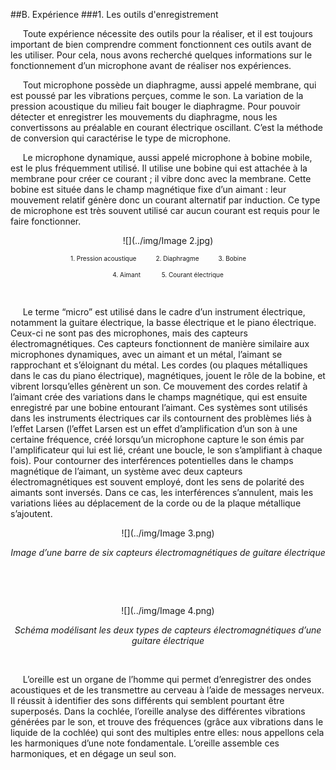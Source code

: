 ##B. Expérience
###1. Les outils d'enregistrement

<p>&nbsp;&nbsp;&nbsp;&nbsp;
    Toute expérience nécessite des outils pour la réaliser, et il est toujours important de bien comprendre comment fonctionnent ces outils avant de les utiliser. Pour cela, nous avons recherché quelques informations sur le fonctionnement d’un microphone avant de réaliser nos expériences.</p>
<p>&nbsp;&nbsp;&nbsp;&nbsp;
Tout microphone possède un diaphragme, aussi appelé membrane, qui est poussé par les vibrations perçues, comme le son. La variation de la pression acoustique du milieu fait bouger le diaphragme. Pour pouvoir détecter et enregistrer les mouvements du diaphragme, nous les convertissons au préalable en courant électrique oscillant. C’est la méthode de conversion qui caractérise le type de microphone.</p>
<p>&nbsp;&nbsp;&nbsp;&nbsp;
    Le microphone dynamique, aussi appelé microphone à bobine mobile, est le plus fréquemment utilisé. Il utilise une bobine qui est attachée à la membrane pour créer ce courant ; il vibre donc avec la membrane. Cette bobine est située dans le champ magnétique fixe d’un aimant : leur mouvement relatif génère donc un courant alternatif par induction. Ce type de microphone est très souvent utilisé car aucun courant est requis pour le faire fonctionner.</p>
<center>
<p>
</p>


![](../img/Image 2.jpg)
<p>
<font size="1">
1. Pression acoustique&nbsp;&nbsp;&nbsp;&nbsp;&nbsp;&nbsp;&nbsp;&nbsp;&nbsp;&nbsp;
2. Diaphragme&nbsp;&nbsp;&nbsp;&nbsp;&nbsp;&nbsp;&nbsp;&nbsp;&nbsp;&nbsp;
3. Bobine &nbsp;&nbsp;&nbsp;&nbsp;&nbsp;&nbsp;&nbsp;&nbsp;&nbsp;&nbsp;
</font>
</p>
<p>
<font size="1">
4. Aimant &nbsp;&nbsp;&nbsp;&nbsp;&nbsp;&nbsp;&nbsp;&nbsp;&nbsp;&nbsp;
5. Courant électrique
</font>
</p>
<p>
&nbsp;
</p>
<p>
</p>
</center>
<p align="left">&nbsp;&nbsp;&nbsp;&nbsp;
    Le terme “micro” est utilisé dans le cadre d’un instrument électrique, notamment la guitare électrique, la basse électrique et le piano électrique. Ceux-ci ne sont pas des microphones, mais des capteurs électromagnétiques. Ces capteurs fonctionnent de manière similaire aux microphones dynamiques, avec un aimant et un métal, l’aimant se rapprochant et s’éloignant du métal. Les cordes (ou plaques métalliques dans le cas du piano électrique), magnétiques, jouent le rôle de la bobine, et vibrent lorsqu’elles génèrent un son. Ce mouvement des cordes relatif à l’aimant crée des variations dans le champs magnétique, qui est ensuite enregistré par une bobine entourant l’aimant. Ces systèmes sont utilisés dans les instruments électriques car ils contournent des problèmes liés à l’effet Larsen (l’effet Larsen est un effet d’amplification d’un son à une certaine fréquence, créé lorsqu’un microphone capture le son émis par l'amplificateur qui lui est lié, créant une boucle, le son s’amplifiant à chaque fois). Pour contourner des interférences potentielles dans le champs magnétique de l’aimant, un système avec deux capteurs électromagnétiques est souvent employé, dont les sens de polarité des aimants sont inversés. Dans ce cas, les interférences s’annulent, mais les variations liées au déplacement de la corde ou de la plaque métallique s’ajoutent.</p>
<center>
<p>
</p>

![](../img/Image 3.png)
<p><em> Image d’une barre de six capteurs électromagnétiques de guitare électrique </em></p>
<p>
&nbsp;
</p>
<p>
&nbsp;
</p>

![](../img/Image 4.png)
<p><em> Schéma modélisant les deux types de capteurs électromagnétiques d’une guitare électrique </em></p>
</center>
<p>
&nbsp;
</p>
<p>&nbsp;&nbsp;&nbsp;&nbsp;
    L’oreille est un organe de l’homme qui permet d’enregistrer des ondes acoustiques et de les transmettre au cerveau à l’aide de messages nerveux. Il réussit à identifier des sons différents qui semblent pourtant être superposés. Dans la cochlée, l’oreille analyse des différentes vibrations générées par le son, et trouve des fréquences (grâce aux vibrations dans le liquide de la cochlée) qui sont des multiples entre elles: nous appellons cela les harmoniques d’une note fondamentale. L’oreille assemble ces harmoniques, et en dégage un seul son.
</p>
